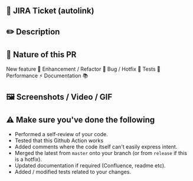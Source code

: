 ## :link: JIRA Ticket (autolink)
<!-- "SPT-123" / "CET-123" etc - only required if JIRA ticket exists -->


## :pencil2: Description


## :superhero: Nature of this PR

New feature :rocket: 
Enhancement / Refactor :lipstick: 
Bug / Hotfix :bug: 
Tests :robot: 
Performance :zap: 
Documentation :books: 

## :framed_picture: Screenshots / Video / GIF
<!-- Only required if UI has changed -->


## :warning: Make sure you've done the following

- Performed a self-review of your code.
- Tested that this Github Action works
- Added comments where the code itself can't easily express intent.
- Merged the latest from `master` onto your branch (or from `release` if this is a hotfix).
- Updated documentation if required (Confluence, readme etc).
- Added / modified tests related to your changes.
